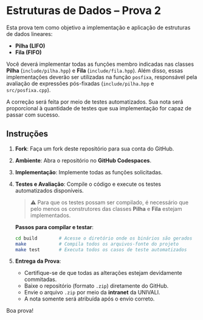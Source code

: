 # Estruturas de Dados – Prova 2

Esta prova tem como objetivo a implementação e aplicação de estruturas de dados lineares:

- **Pilha (LIFO)**
- **Fila (FIFO)**

Você deverá implementar todas as funções membro indicadas nas classes **Pilha** (`include/pilha.hpp`) e **Fila** (`include/fila.hpp`). Além disso, essas implementações deverão ser utilizadas na função `posfixa`, responsável pela avaliação de expressões pós-fixadas (`include/pilha.hpp` e `src/posfixa.cpp`).

A correção será feita por meio de testes automatizados. Sua nota será proporcional à quantidade de testes que sua implementação for capaz de passar com sucesso.

## Instruções

1. **Fork**: Faça um fork deste repositório para sua conta do GitHub.
2. **Ambiente**: Abra o repositório no **GitHub Codespaces**.
3. **Implementação**: Implemente todas as funções solicitadas.
4. **Testes e Avaliação**: Compile o código e execute os testes automatizados disponíveis.  
   > :warning: Para que os testes possam ser compilado, é necessário que pelo menos os construtores das classes **Pilha** e **Fila** estejam implementados.

   **Passos para compilar e testar**:
   ```bash
   cd build        # Acesse o diretório onde os binários são gerados
   make            # Compila todos os arquivos-fonte do projeto
   make test       # Executa todos os casos de teste automatizados
   ```
5. **Entrega da Prova**:
   - Certifique-se de que todas as alterações estejam devidamente commitadas.
   - Baixe o repositório (formato `.zip`) diretamente do GitHub.
   - Envie o arquivo `.zip` por meio da **intranet** da UNIVALI.
   - A nota somente será atribuída após o envio correto.

Boa prova!
